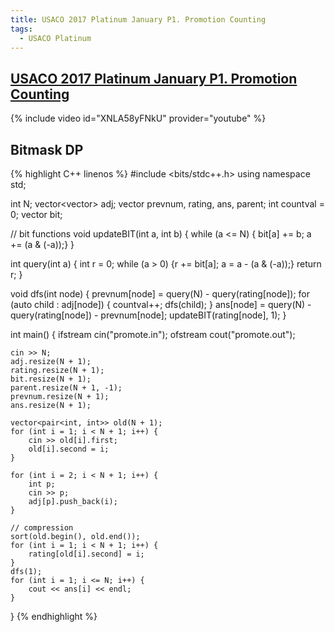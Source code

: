 ```yaml
---
title: USACO 2017 Platinum January P1. Promotion Counting
tags:
  - USACO Platinum
---
```


## [USACO 2017 Platinum January P1. Promotion Counting](http://usaco.org/index.php?page=viewproblem2&cpid=696)
{% include video id="XNLA58yFNkU" provider="youtube" %}

## Bitmask DP

{% highlight C++ linenos %}
#include <bits/stdc++.h>
using namespace std;

int N;
vector<vector<int>> adj;
vector<int> prevnum, rating, ans, parent;
int countval = 0;
vector<int> bit;

// bit functions
void updateBIT(int a, int b) {
    while (a <= N) { bit[a] += b; a += (a & (-a));}
}

int query(int a) {
    int r = 0;
    while (a > 0) {r += bit[a]; a = a - (a & (-a));} return r;
}

void dfs(int node) {
    prevnum[node] = query(N) - query(rating[node]);
    for (auto child : adj[node]) {
        countval++;
        dfs(child);
    }
    ans[node] = query(N) - query(rating[node]) - prevnum[node];
    updateBIT(rating[node], 1);
}

int main() {
    ifstream cin("promote.in");
    ofstream cout("promote.out");

    cin >> N;
    adj.resize(N + 1);
    rating.resize(N + 1);
    bit.resize(N + 1);
    parent.resize(N + 1, -1);
    prevnum.resize(N + 1);
    ans.resize(N + 1);

    vector<pair<int, int>> old(N + 1);
    for (int i = 1; i < N + 1; i++) {
        cin >> old[i].first;
        old[i].second = i;
    }

    for (int i = 2; i < N + 1; i++) {
        int p;
        cin >> p;
        adj[p].push_back(i);
    }

    // compression
    sort(old.begin(), old.end());
    for (int i = 1; i < N + 1; i++) {
        rating[old[i].second] = i;
    }
    dfs(1);
    for (int i = 1; i <= N; i++) {
        cout << ans[i] << endl;
    }
}
{% endhighlight %}  
